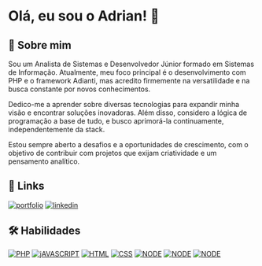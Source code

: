 # Olá, eu sou o Adrian! 👋

## 🚀 Sobre mim
Sou um Analista de Sistemas e Desenvolvedor Júnior formado em Sistemas de Informação. Atualmente, meu foco principal é o desenvolvimento com PHP e o framework Adianti, mas acredito firmemente na versatilidade e na busca constante por novos conhecimentos.

Dedico-me a aprender sobre diversas tecnologias para expandir minha visão e encontrar soluções inovadoras. Além disso, considero a lógica de programação a base de tudo, e busco aprimorá-la continuamente, independentemente da stack.

Estou sempre aberto a desafios e a oportunidades de crescimento, com o objetivo de contribuir com projetos que exijam criatividade e um pensamento analítico.

## 🔗 Links
[![portfolio](https://img.shields.io/badge/my_portfolio-000?style=for-the-badge&logo=ko-fi&logoColor=white)](#)
[![linkedin](https://img.shields.io/badge/linkedin-0A66C2?style=for-the-badge&logo=linkedin&logoColor=white)](https:/www.linkedin.com/in/adrianrsilva)

## 🛠 Habilidades
[![PHP](https://img.shields.io/badge/PHP-777BB4?style=for-the-badge&logo=php&logoColor=white)](#)
[![jAVASCRIPT](https://img.shields.io/badge/JavaScript-323330?style=for-the-badge&logo=javascript&logoColor=F7DF1E)](#)
[![HTML](https://img.shields.io/badge/HTML5-E34F26?style=for-the-badge&logo=html5&logoColor=white)](#)
[![CSS](https://img.shields.io/badge/CSS3-1572B6?style=for-the-badge&logo=css3&logoColor=white)](#)
[![NODE](https://img.shields.io/badge/Node%20js-339933?style=for-the-badge&logo=nodedotjs&logoColor=white)](#)
[![NODE](https://img.shields.io/badge/MySQL-005C84?style=for-the-badge&logo=mysql&logoColor=white)](#)
[![NODE](https://img.shields.io/badge/Microsoft%20SQL%20Server-CC2927?style=for-the-badge&logo=microsoft%20sql%20server&logoColor=white)](#)

